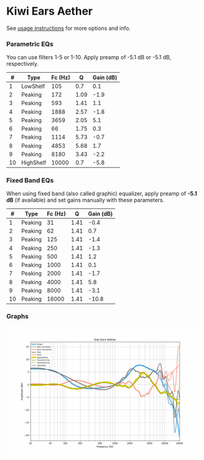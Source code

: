 # Kiwi Ears Aether
See [usage instructions](https://github.com/jaakkopasanen/AutoEq#usage) for more options and info.

### Parametric EQs
You can use filters 1-5 or 1-10. Apply preamp of -5.1 dB or -5.1 dB, respectively.

|   # | Type      |   Fc (Hz) |    Q |   Gain (dB) |
|-----|-----------|-----------|------|-------------|
|   1 | LowShelf  |       105 | 0.7  |         0.1 |
|   2 | Peaking   |       172 | 1.09 |        -1.9 |
|   3 | Peaking   |       593 | 1.41 |         1.1 |
|   4 | Peaking   |      1888 | 2.57 |        -1.8 |
|   5 | Peaking   |      3659 | 2.05 |         5.1 |
|   6 | Peaking   |        66 | 1.75 |         0.3 |
|   7 | Peaking   |      1114 | 5.73 |        -0.7 |
|   8 | Peaking   |      4853 | 5.68 |         1.7 |
|   9 | Peaking   |      8180 | 3.43 |        -2.2 |
|  10 | HighShelf |     10000 | 0.7  |        -5.8 |

### Fixed Band EQs
When using fixed band (also called graphic) equalizer, apply preamp of **-5.1 dB** (if available) and set gains manually with these parameters.

|   # | Type    |   Fc (Hz) |    Q |   Gain (dB) |
|-----|---------|-----------|------|-------------|
|   1 | Peaking |        31 | 1.41 |        -0.4 |
|   2 | Peaking |        62 | 1.41 |         0.7 |
|   3 | Peaking |       125 | 1.41 |        -1.4 |
|   4 | Peaking |       250 | 1.41 |        -1.3 |
|   5 | Peaking |       500 | 1.41 |         1.2 |
|   6 | Peaking |      1000 | 1.41 |         0.1 |
|   7 | Peaking |      2000 | 1.41 |        -1.7 |
|   8 | Peaking |      4000 | 1.41 |         5.8 |
|   9 | Peaking |      8000 | 1.41 |        -3.1 |
|  10 | Peaking |     16000 | 1.41 |       -10.8 |

### Graphs
![](./Kiwi%20Ears%20Aether.png)

